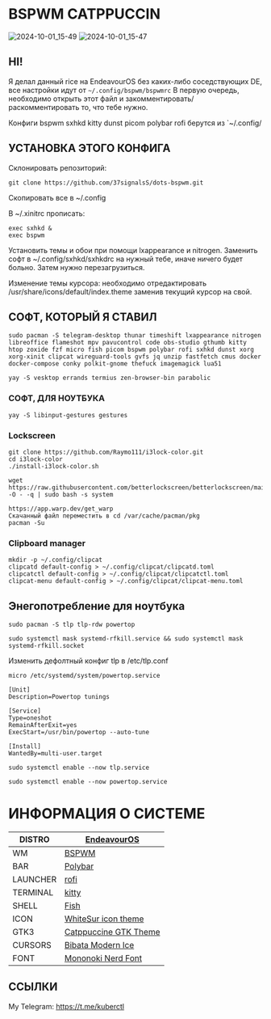 # BSPWM CATPPUCCIN
![2024-10-01_15-49](https://github.com/user-attachments/assets/944449ff-0149-484e-9993-f16fa73d78db)
![2024-10-01_15-47](https://github.com/user-attachments/assets/3e7dd4d8-d98e-4d3c-99f3-5377cc864282)

## HI!
Я делал данный rice на EndeavourOS без каких-либо соседствующих DE, все настройки идут от `~/.config/bspwm/bspwmrc` В первую очередь, необходимо открыть этот файл и закомментировать/раскомментировать то, что тебе нужно.  
  
Конфиги bspwm sxhkd kitty dunst picom polybar rofi берутся из `~/.config/  

## УСТАНОВКА ЭТОГО КОНФИГА
  
Склонировать репозиторий:
```
git clone https://github.com/37signalsS/dots-bspwm.git
```
  
Cкопировать все в ~/.config
  
В ~/.xinitrc прописать:  
```
exec sxhkd &  
exec bspwm 
```
  
Установить темы и обои при помощи lxappearance и nitrogen. Заменить софт в ~/.config/sxhkd/sxhkdrc на нужный тебе, иначе ничего будет больно. Затем нужно перезагрузиться.  

Изменение темы курсора: необходимо отредактировать /usr/share/icons/default/index.theme заменив текущий курсор на свой.


## СОФТ, КОТОРЫЙ Я СТАВИЛ
```
sudo pacman -S telegram-desktop thunar timeshift lxappearance nitrogen libreoffice flameshot mpv pavucontrol code obs-studio gthumb kitty htop zoxide fzf micro fish picom bspwm polybar rofi sxhkd dunst xorg xorg-xinit clipcat wireguard-tools gvfs jq unzip fastfetch cmus docker docker-compose conky polkit-gnome thefuck imagemagick lua51
```
```
yay -S vesktop errands termius zen-browser-bin parabolic 
```
### СОФТ, ДЛЯ НОУТБУКА
```
yay -S libinput-gestures gestures
```
### Lockscreen
```
git clone https://github.com/Raymo111/i3lock-color.git
cd i3lock-color
./install-i3lock-color.sh

wget https://raw.githubusercontent.com/betterlockscreen/betterlockscreen/main/install.sh -O - -q | sudo bash -s system
```
```
https://app.warp.dev/get_warp
Скачанный файл переместить в cd /var/cache/pacman/pkg
pacman -Su   
```
### Clipboard manager
```
mkdir -p ~/.config/clipcat
clipcatd default-config > ~/.config/clipcat/clipcatd.toml
clipcatctl default-config > ~/.config/clipcat/clipcatctl.toml
clipcat-menu default-config > ~/.config/clipcat/clipcat-menu.toml
```
## Энегопотребление для ноутбука
```
sudo pacman -S tlp tlp-rdw powertop
```
```
sudo systemctl mask systemd-rfkill.service && sudo systemctl mask systemd-rfkill.socket
```
Изменить дефолтный конфиг tlp в /etc/tlp.conf
```
micro /etc/systemd/system/powertop.service
```
```
[Unit]
Description=Powertop tunings

[Service]
Type=oneshot
RemainAfterExit=yes
ExecStart=/usr/bin/powertop --auto-tune

[Install]
WantedBy=multi-user.target
```
```
sudo systemctl enable --now tlp.service
```
```
sudo systemctl enable --now powertop.service
```
# ИНФОРМАЦИЯ О СИСТЕМЕ
| DISTRO   | [EndeavourOS](https://endeavouros.com/)                        |
| -------- | -------------------------------------------------------------- |
| WM       | [BSPWM](https://github.com/baskerville/bspwm)                  |
| BAR      | [Polybar](https://github.com/polybar/polybar)                  |
| LAUNCHER | [rofi](https://github.com/davatorium/rofi)                     |
| TERMINAL | [kitty](https://github.com/kovidgoyal/kitty)                   |
| SHELL    | [Fish](https://fishshell.com/)                                 |
| ICON     | [WhiteSur icon theme](https://www.gnome-look.org/p/1405756)    |
| GTK3     | [Catppuccine GTK Theme](https://www.gnome-look.org/p/1715554)  |
| CURSORS  | [Bibata Modern Ice](https://www.gnome-look.org/p/1197198)      |
| FONT     | [Mononoki Nerd Font](https://www.nerdfonts.com/font-downloads) |
  
## ССЫЛКИ

My Telegram: https://t.me/kuberctl

